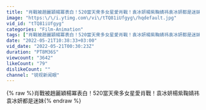 ```yaml
---
title: "肖戰被趙麗穎楊冪表白！520當天衆多女星愛肖戰！袁冰妍楊紫鞠婧祎袁冰妍都是迷妹"
image: "https:\/\/i.ytimg.com\/vi\/tTQ81iUfgyg\/hqdefault.jpg"
vid_id: "tTQ81iUfgyg"
categories: "Film-Animation"
tags: ["肖戰被趙麗穎楊冪表白！520當天衆多女星愛肖戰！袁冰妍楊紫鞠婧祎袁冰妍都是迷妹"]
date: "2022-05-21T10:38:33+03:00"
vid_date: "2022-05-21T00:30:23Z"
duration: "PT8M36S"
viewcount: "3642"
likeCount: "79"
dislikeCount: ""
channel: "锐视新闻眼"
---
```

{% raw %}肖戰被趙麗穎楊冪表白！520當天衆多女星愛肖戰！袁冰妍楊紫鞠婧祎袁冰妍都是迷妹{% endraw %}
